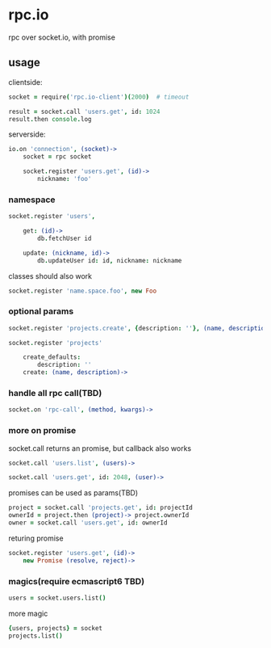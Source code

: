 # rpc.io

rpc over socket.io, with promise

## usage

clientside:

```coffeescript
socket = require('rpc.io-client')(2000)  # timeout

result = socket.call 'users.get', id: 1024
result.then console.log
```

serverside:

```coffeescript
io.on 'connection', (socket)->
    socket = rpc socket

    socket.register 'users.get', (id)->
        nickname: 'foo'
```

### namespace

```coffeescript
socket.register 'users',

    get: (id)->
        db.fetchUser id

    update: (nickname, id)->
        db.updateUser id: id, nickname: nickname
```

classes should also work

```coffeescript
socket.register 'name.space.foo', new Foo
```

### optional params

```coffeescript
socket.register 'projects.create', {description: ''}, (name, description)->

socket.register 'projects'

    create_defaults:
        description: ''
    create: (name, description)->
```

### handle all rpc call(TBD)

```coffeescript
socket.on 'rpc-call', (method, kwargs)->
```

### more on promise

socket.call returns an promise, but callback also works

```coffeescript
socket.call 'users.list', (users)->

socket.call 'users.get', id: 2048, (user)->
```

promises can be used as params(TBD)

```coffeescript
project = socket.call 'projects.get', id: projectId
ownerId = project.then (project)-> project.ownerId
owner = socket.call 'users.get', id: ownerId
```

returing promise

```coffeescript
socket.register 'users.get', (id)->
    new Promise (resolve, reject)->
```

### magics(require ecmascript6 TBD)

```coffeescript
users = socket.users.list()
```

more magic

```coffeescript
{users, projects} = socket
projects.list()
```
